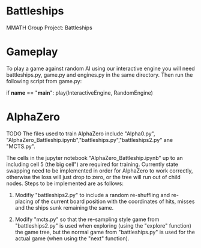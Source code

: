 # Battleships
MMATH Group Project: Battleships

# Gameplay
To play a game against random AI using our interactive engine you will need battleships.py, game.py and engines.py in the same  directory. Then run the following script from game.py:

if __name__ == "__main__":
    play(InteractiveEngine, RandomEngine)
  
  

# AlphaZero
TODO
The files used to train AlphaZero include "Alpha0.py", "AlphaZero_Battleship.ipynb","battleships.py","battleships2.py" ane "MCTS.py". 

The cells in the jupyter notebook "AlphaZero_Battleship.ipynb" up to an including cell 5 (the big cell") are required for training. Currently state swapping need to be implemented in order for AlphaZero to work correctly, otherwise the loss will just drop to zero, or the tree will run out of child nodes. Steps to be implemented are as follows: 

1) Modifiy "battleships2.py" to include a random re-shuffling and re-placing of the current board position with the coordinates of hits, misses and the ships sunk remaining the same. 

2) Modify "mcts.py" so that the re-sampling style game from "battleships2.py" is used when exploring (using the "explore" function) the game tree, but the normal game from "battleships.py" is used for the actual game (when using the "next" function). 
